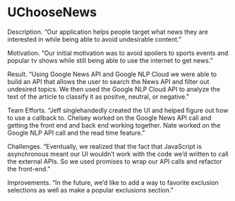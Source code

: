 # UChooseNews

Description. “Our application helps people target what news they are interested in while being able to avoid undesirable content.”

Motivation. “Our initial motivation was to avoid spoilers to sports events and popular tv shows while still being able to use the internet to get news.”

Result. “Using Google News API and Google NLP Cloud we were able to build an API that allows the user to search the News API and filter out undesired topics. We then used the Google NLP Cloud API to analyze the text of the article to classify it as positve, neutral, or negative."

Team Efforts. “Jeff singlehandedly created the UI and helped figure out how to use a callback to. Chelsey worked on the Google News API call and getting the front end and back end working together. Nate worked on the Google NLP API call and the read time feature.”

Challenges. “Eventually, we realized that the fact that JavaScript is asynchronous meant our UI wouldn’t work with the code we’d written to call the external APIs. So we used promises to wrap our API calls and refactor the front-end."

Improvements. “In the future, we’d like to add a way to favorite exclusion selections as well as make a popular exclusions section."
